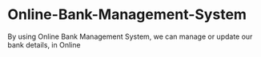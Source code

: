 # Online-Bank-Management-System
By using Online Bank Management System, we can manage or update our bank details, in Online
